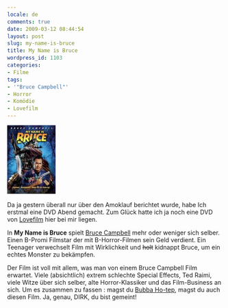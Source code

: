 ```yaml
---
locale: de
comments: true
date: 2009-03-12 08:44:54
layout: post
slug: my-name-is-bruce
title: My Name is Bruce
wordpress_id: 1103
categories:
- Filme
tags:
- '"Bruce Campbell"'
- Horror
- Komödie
- Lovefilm
---
```


[![My Name is Bruce](/images/2009-03-12-my-name-is-bruce/51v94rrkd9l_sl160_.jpg)](http://www.amazon.de/gp/product/B001O9WFMM?ie=UTF8&tag=wannawork-21&linkCode=as2&camp=1638&creative=19454&creativeASIN=B001O9WFMM)

Da ja gestern überall nur über den Amoklauf berichtet wurde, habe Ich erstmal
eine DVD Abend gemacht. Zum Glück hatte ich ja noch eine DVD von
[Lovefilm](http://www.lovefilm.de/xw3w3py4c/visitor/sign_up_1.html) hier bei
mir liegen. 

In **My Name is Bruce** spielt [Bruce Campbell](http://www.bruce-campbell.com/)
mehr oder weniger sich selber. Einen B-Promi Filmstar der mit B-Horror-Filmen
sein Geld verdient. Ein Teenager verwechselt Film mit Wirklichkeit und
<del>holt</del> kidnappt Bruce, um ein echtes Monster zu bekämpfen.

Der Film ist voll mit allem, was man von einem Bruce Campbell Film erwartet.
Viele (absichtlich) extrem schlechte Special Effects, Ted Raimi, viele Witze
über sich selber, alte Horror-Klassiker und das Film-Business an sich. Um es
zusammen zu fassen : magst du [Bubba Ho-tep](http://www.imdb.com/title/tt0281686/), 
magst du auch diesen Film. Ja, genau, DIRK, du bist gemeint!
